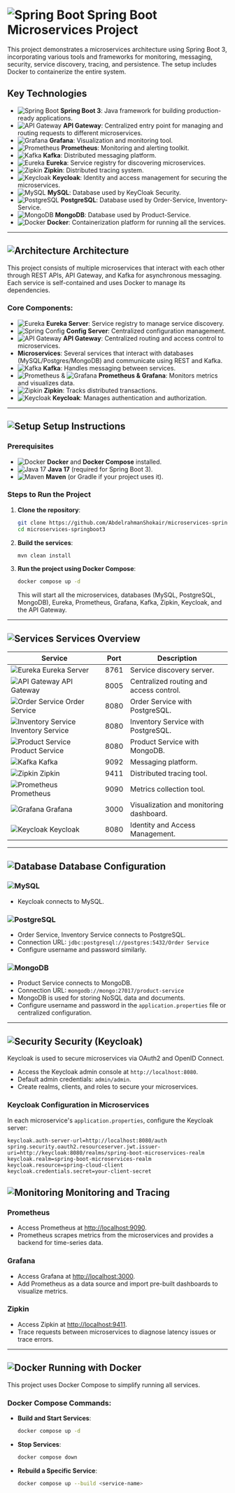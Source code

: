 # ![Spring Boot](https://img.shields.io/badge/Spring%20Boot-Microservices-brightgreen?logo=springboot) Spring Boot Microservices Project

This project demonstrates a microservices architecture using Spring Boot 3, incorporating various tools and frameworks for monitoring, messaging, security, service discovery, tracing, and persistence. The setup includes Docker to containerize the entire system.

## Key Technologies

- ![Spring Boot](https://img.shields.io/badge/Spring%20Boot-3-green?logo=springboot) **Spring Boot 3**: Java framework for building production-ready applications.
- ![API Gateway](https://img.shields.io/badge/API%20Gateway-Routing-0088CC?logo=apigateway) **API Gateway**: Centralized entry point for managing and routing requests to different microservices.
- ![Grafana](https://img.shields.io/badge/Grafana-Monitoring-orange?logo=grafana) **Grafana**: Visualization and monitoring tool.
- ![Prometheus](https://img.shields.io/badge/Prometheus-Metrics-orange?logo=prometheus) **Prometheus**: Monitoring and alerting toolkit.
- ![Kafka](https://img.shields.io/badge/Apache%20Kafka-Messaging-000?logo=apachekafka) **Kafka**: Distributed messaging platform.
- ![Eureka](https://img.shields.io/badge/Eureka-Discovery%20Service-9cf?logo=spring) **Eureka**: Service registry for discovering microservices.
- ![Zipkin](https://img.shields.io/badge/Zipkin-Tracing-blue?logo=apache) **Zipkin**: Distributed tracing system.
- ![Keycloak](https://img.shields.io/badge/Keycloak-Identity%20%26%20Access-blue?logo=keycloak) **Keycloak**: Identity and access management for securing the microservices.
- ![MySQL](https://img.shields.io/badge/MySQL-Database-blue?logo=mysql) **MySQL**: Database used by KeyCloak Security.
- ![PostgreSQL](https://img.shields.io/badge/PostgreSQL-Database-4169E1?logo=postgresql) **PostgreSQL**: Database used by Order-Service, Inventory-Service.
- ![MongoDB](https://img.shields.io/badge/MongoDB-NoSQL%20Database-green?logo=mongodb) **MongoDB**: Database used by Product-Service.
- ![Docker](https://img.shields.io/badge/Docker-Containerization-blue?logo=docker) **Docker**: Containerization platform for running all the services.

---

## ![Architecture](https://img.shields.io/badge/Architecture-Overview-blue?logo=architecture) Architecture

This project consists of multiple microservices that interact with each other through REST APIs, API Gateway, and Kafka for asynchronous messaging. Each service is self-contained and uses Docker to manage its dependencies.

### Core Components:
- ![Eureka](https://img.shields.io/badge/Eureka-Discovery%20Service-9cf?logo=spring) **Eureka Server**: Service registry to manage service discovery.
- ![Spring Config](https://img.shields.io/badge/Spring%20Config-Configuration-6DB33F?logo=spring) **Config Server**: Centralized configuration management.
- ![API Gateway](https://img.shields.io/badge/API%20Gateway-Routing-0088CC?logo=apigateway) **API Gateway**: Centralized routing and access control to microservices.
- **Microservices**: Several services that interact with databases (MySQL/Postgres/MongoDB) and communicate using REST and Kafka.
- ![Kafka](https://img.shields.io/badge/Apache%20Kafka-Messaging-000?logo=apachekafka) **Kafka**: Handles messaging between services.
- ![Prometheus](https://img.shields.io/badge/Prometheus-Metrics-orange?logo=prometheus) & ![Grafana](https://img.shields.io/badge/Grafana-Monitoring-orange?logo=grafana) **Prometheus & Grafana**: Monitors metrics and visualizes data.
- ![Zipkin](https://img.shields.io/badge/Zipkin-Tracing-blue?logo=apache) **Zipkin**: Tracks distributed transactions.
- ![Keycloak](https://img.shields.io/badge/Keycloak-Identity%20%26%20Access-blue?logo=keycloak) **Keycloak**: Manages authentication and authorization.

---

## ![Setup](https://img.shields.io/badge/Setup-Instructions-yellow?logo=gear) Setup Instructions

### Prerequisites

- ![Docker](https://img.shields.io/badge/Docker-Containerization-blue?logo=docker) **Docker** and **Docker Compose** installed.
- ![Java 17](https://img.shields.io/badge/Java-17-orange?logo=java) **Java 17** (required for Spring Boot 3).
- ![Maven](https://img.shields.io/badge/Maven-Build%20Tool-C71A36?logo=apachemaven) **Maven** (or Gradle if your project uses it).

### Steps to Run the Project

1. **Clone the repository**:
    ```bash
    git clone https://github.com/AbdelrahmanShokair/microservices-springboot.git
    cd microservices-springboot3
    ```

2. **Build the services**:
    ```bash
    mvn clean install
    ```

3. **Run the project using Docker Compose**:
    ```bash
    docker compose up -d
    ```

    This will start all the microservices, databases (MySQL, PostgreSQL, MongoDB), Eureka, Prometheus, Grafana, Kafka, Zipkin, Keycloak, and the API Gateway.

---

## ![Services](https://img.shields.io/badge/Services-Overview-lightgreen?logo=serverfault) Services Overview

| Service         | Port  | Description                             |
|-----------------|-------|-----------------------------------------|
| ![Eureka](https://img.shields.io/badge/Eureka-Discovery%20Service-9cf?logo=spring) Eureka Server   | 8761  | Service discovery server.               |
| ![API Gateway](https://img.shields.io/badge/API%20Gateway-Routing-0088CC?logo=apigateway) API Gateway   | 8005  | Centralized routing and access control. |
| ![Order Service](https://img.shields.io/badge/Order-Service-blue) Order Service  | 8080  | Order Service with PostgreSQL.        |
| ![Inventory Service](https://img.shields.io/badge/Inventory-Service-blue) Inventory Service  | 8080  | Inventory Service with PostgreSQL.   |
| ![Product Service](https://img.shields.io/badge/Product-Service-blue) Product Service  | 8080  | Product Service with MongoDB.      |
| ![Kafka](https://img.shields.io/badge/Apache%20Kafka-Messaging-000?logo=apachekafka) Kafka           | 9092  | Messaging platform.                     |
| ![Zipkin](https://img.shields.io/badge/Zipkin-Tracing-blue?logo=apache) Zipkin          | 9411  | Distributed tracing tool.               |
| ![Prometheus](https://img.shields.io/badge/Prometheus-Metrics-orange?logo=prometheus) Prometheus      | 9090  | Metrics collection tool.                |
| ![Grafana](https://img.shields.io/badge/Grafana-Monitoring-orange?logo=grafana) Grafana         | 3000  | Visualization and monitoring dashboard. |
| ![Keycloak](https://img.shields.io/badge/Keycloak-Identity%20%26%20Access-blue?logo=keycloak) Keycloak        | 8080  | Identity and Access Management.         |

---

## ![Database](https://img.shields.io/badge/Database-Configuration-yellowgreen?logo=database) Database Configuration

### ![MySQL](https://img.shields.io/badge/MySQL-Database-blue?logo=mysql)
- Keycloak connects to MySQL.

### ![PostgreSQL](https://img.shields.io/badge/PostgreSQL-Database-4169E1?logo=postgresql)
- Order Service, Inventory Service connects to PostgreSQL.
- Connection URL: `jdbc:postgresql://postgres:5432/Order Service`
- Configure username and password similarly.

### ![MongoDB](https://img.shields.io/badge/MongoDB-NoSQL%20Database-green?logo=mongodb)
- Product Service connects to MongoDB.
- Connection URL: `mongodb://mongo:27017/product-service`
- MongoDB is used for storing NoSQL data and documents.
- Configure username and password in the `application.properties` file or centralized configuration.

---

## ![Security](https://img.shields.io/badge/Security-Keycloak-blue?logo=keycloak) Security (Keycloak)

Keycloak is used to secure microservices via OAuth2 and OpenID Connect. 

- Access the Keycloak admin console at `http://localhost:8080`.
- Default admin credentials: `admin/admin`.
- Create realms, clients, and roles to secure your microservices.

### Keycloak Configuration in Microservices

In each microservice's `application.properties`, configure the Keycloak server:
```properties
keycloak.auth-server-url=http://localhost:8080/auth
spring.security.oauth2.resourceserver.jwt.issuer-uri=http://keycloak:8080/realms/spring-boot-microservices-realm
keycloak.realm=spring-boot-microservices-realm
keycloak.resource=spring-cloud-client
keycloak.credentials.secret=your-client-secret
```
## ![Monitoring](https://img.shields.io/badge/Monitoring-and%20Tracing-lightblue?logo=monitoring) Monitoring and Tracing

### Prometheus
- Access Prometheus at [http://localhost:9090](http://localhost:9090).
- Prometheus scrapes metrics from the microservices and provides a backend for time-series data.

### Grafana
- Access Grafana at [http://localhost:3000](http://localhost:3000).
- Add Prometheus as a data source and import pre-built dashboards to visualize metrics.

### Zipkin
- Access Zipkin at [http://localhost:9411](http://localhost:9411).
- Trace requests between microservices to diagnose latency issues or trace errors.

---

## ![Docker](https://img.shields.io/badge/Docker-Running%20with%20Docker-lightcoral) Running with Docker

This project uses Docker Compose to simplify running all services.

### Docker Compose Commands:

- **Build and Start Services**:
    ```bash
    docker compose up -d
    ```

- **Stop Services**:
    ```bash
    docker compose down
    ```

- **Rebuild a Specific Service**:
    ```bash
    docker compose up --build <service-name>
    ```

